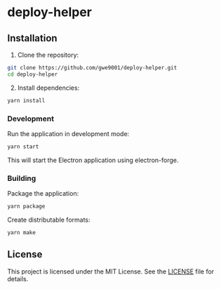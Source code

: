 # deploy-helper

## Installation

1. Clone the repository:

```bash
git clone https://github.com/gwe9001/deploy-helper.git
cd deploy-helper
```

2. Install dependencies:

```bash
yarn install
```

### Development

Run the application in development mode:

```bash
yarn start
```

This will start the Electron application using electron-forge.

### Building

Package the application:

```bash
yarn package
```

Create distributable formats:

```bash
yarn make
```

## License

This project is licensed under the MIT License. See the [LICENSE](LICENSE) file for details.
